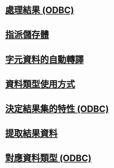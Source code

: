 # [處理結果 (ODBC)](processing-results-odbc.md)
# [指派儲存體](assigning-storage.md)
# [字元資料的自動轉譯](autotranslation-of-character-data.md)
# [資料類型使用方式](data-type-usage.md)
# [決定結果集的特性 (ODBC)](determining-the-characteristics-of-a-result-set-odbc.md)
# [提取結果資料](fetching-result-data.md)
# [對應資料類型 (ODBC)](mapping-data-types-odbc.md)
